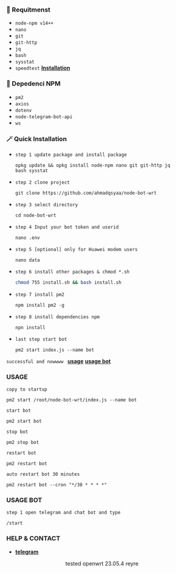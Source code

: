 ### 📝 Requitmenst

* `node-npm v14++`
* `nano`
* `git`
* `git-http`
* `jq`
* `bash`
* `sysstat`
* `speedtest` [**Installation**](https://blog.vpngame.com/openwrt/cara-install-speedtest-cli-di-openwrt)

### 📝 Depedenci NPM

* `pm2`
* `axios`
* `dotenv`
* `node-telegram-bot-api`
*  `ws`

### 🪄 Quick Installation
- `step 1 update package and install package`
  
	```terminal
	opkg update && opkg install node-npm nano git git-http jq		bash sysstat
	```
- `step 2 clone project`

	```terminal
	git clone https://github.com/ahmadqsyaa/node-bot-wrt
	```
- `step 3 select directory`

	```
	cd node-bot-wrt
	```
- `step 4 Input your bot token and userid`
	```terminal
	nano .env
	```
- `step 5 [optional] only for Huawei modem users`
	```terminal
	nano data
	```
- `step 6 install other packages & chmod *.sh`
	```sh
	chmod 755 install.sh && bash install.sh
	```
- `step 7 install pm2`

	```terminal
	npm install pm2 -g
	```
- `step 8 install dependencies npm`

	```terminal
	npn install
	```
- `last step start bot`

	```terminal
	pm2 start index.js --name bot
	```
`successful and nowwww ` [**usage**](#usage) [**usage bot**](#usage-bot)


### USAGE

`copy to startup`

```terminal
pm2 start /root/node-bot-wrt/index.js --name bot
```
`start bot`

```
pm2 start bot
```
`stop bot`

```terminal
pm2 stop bot
```
`restart bot`

```terminal
pm2 restart bot
```
`auto restart bot 30 minutes`

```terminal
pm2 restart bot --cron "*/30 * * * *" 
```

### USAGE BOT

`step 1 open telegram and chat bot and type`
```bot command
/start
```

### HELP & CONTACT
* [**telegram**](https://t.me/rickk1kch)

<p align="center">tested openwrt 23.05.4 reyre</p>





